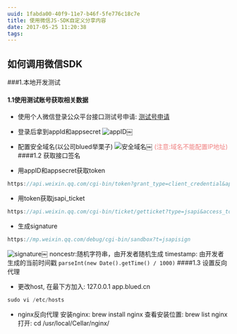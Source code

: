 ```yaml
---
uuid: 1fabda00-40f9-11e7-b46f-5fe776c18c7e
title: 使用微信JS-SDK自定义分享内容
date: 2017-05-25 11:20:38
tags:
---
```

## 如何调用微信SDK
###1.本地开发测试
#### 1.1使用测试账号获取相关数据

* 使用个人微信登录公众平台接口测试号申请: [测试号申请](https://mp.weixin.qq.com/debug/cgi-bin/sandbox?t=sandbox/login)

* 登录后拿到appId和appsecret
![appID](media/14951079874043/appID.jpeg)￼

* 配置安全域名(以公司blued举栗子)
![安全域名](media/14951079874043/安全域名.jpeg)￼
<font color=#F08080>(注意:域名不能配置IP地址)</font>
####1.2 获取接口签名
* 用appID和appsecret获取token
``` javascript
https://api.weixin.qq.com/cgi-bin/token?grant_type=client_credential&appId={app_id}&secret={secret}
```
* 用token获取jsapi_ticket
```javascript
https://api.weixin.qq.com/cgi-bin/ticket/getticket?type=jsapi&access_token={token}
```
* 生成signature
```javascript
https://mp.weixin.qq.com/debug/cgi-bin/sandbox?t=jsapisign
```
![signature](media/14951079874043/signature.jpeg)￼
noncestr:随机字符串，由开发者随机生成
timestamp: 由开发者生成的当前时间戳 ```parseInt(new Date().getTime() / 1000)```
####1.3 设置反向代理
* 更改host, 在最下方加入: 127.0.0.1 app.blued.cn
``` javascript
sudo vi /etc/hosts
```
* nginx反向代理
 安装nginx: brew install nginx
 查看安装位置: brew list nginx
 打开: cd /usr/local/Cellar/nginx/

 

